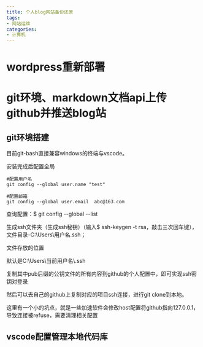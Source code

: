 ```yaml
---
title: 个人blog网站备份还原
tags:
- 网站运维
categories:
- 计算机
---
```


# wordpress重新部署


# git环境、markdown文档api上传github并推送blog站

## git环境搭建

目前git-bash直接兼容windows的终端与vscode。

安装完成后配置全局

```plain&#x20;text
#配置用户名
git config --global user.name "test"

#配置邮箱
git config --global user.email  abc@163.com
```

查询配置：$ git config --global --list

生成ssh文件夹（生成ssh秘钥）（输入$ ssh-keygen -t rsa，敲击三次回车键），文件目录-C:\Users\用户名.ssh；

文件存放的位置

默认是C:\Users\当前用户名\\.ssh

复制其中pub后缀的公钥文件的所有内容到github的个人配置中，即可实现ssh密钥对登录

然后可以去自己的github上复制对应的项目ssh连接，进行git clone到本地。

这里有一个小的坑点，就是一些加速软件会修改host配置将github指向127.0.0.1，导致连接被refuse，需要清理相关配置

## vscode配置管理本地代码库

